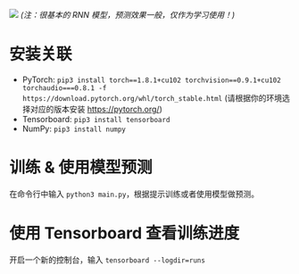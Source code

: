 ![](./img/screenshot.jpg)
_(注：很基本的 RNN 模型，预测效果一般，仅作为学习使用！)_

# 安装关联

- PyTorch:
  `pip3 install torch==1.8.1+cu102 torchvision==0.9.1+cu102 torchaudio===0.8.1 -f https://download.pytorch.org/whl/torch_stable.html` (请根据你的环境选择对应的版本安装 https://pytorch.org/)
- Tensorboard: `pip3 install tensorboard`
- NumPy: `pip3 install numpy`

# 训练 & 使用模型预测

在命令行中输入 `python3 main.py`，根据提示训练或者使用模型做预测。

# 使用 Tensorboard 查看训练进度

开启一个新的控制台，输入 `tensorboard --logdir=runs`
